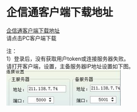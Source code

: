 # 企信通客户端下载地址  

[企信通客户端下载地址](http://211.138.7.74:8086/Mbopweb/login.ipi)  
请点击PC客户端下载  

注：  
1）登录后，没有获取用户token或连接服务器失败。  
请打开客户端，设置，主备服务器IP地址设置如下图。  
![企信通客户端下载地址-设置服务器地址](img/企信通客户端下载地址-设置服务器地址.jpg)
